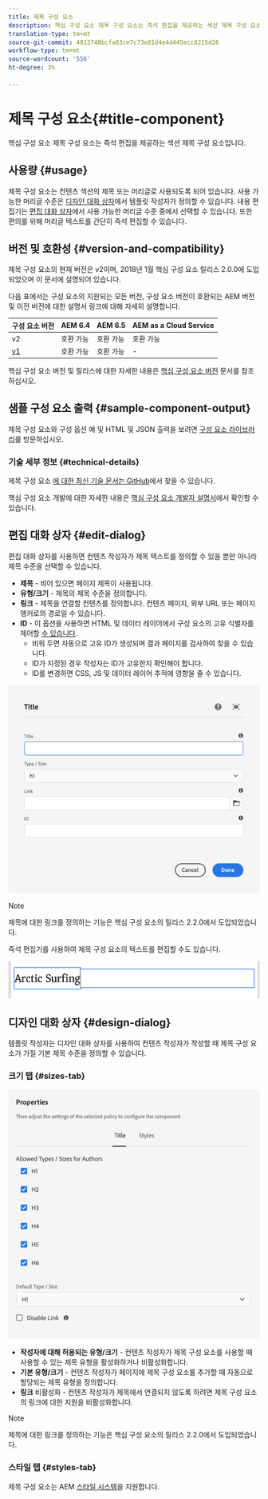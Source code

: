 ```yaml
---
title: 제목 구성 요소
description: 핵심 구성 요소 제목 구성 요소는 즉석 편집을 제공하는 섹션 제목 구성 요소입니다.
translation-type: tm+mt
source-git-commit: 4813748bcfa83ce7c73e81d4e4d445ecc8215d26
workflow-type: tm+mt
source-wordcount: '556'
ht-degree: 3%

---
```



# 제목 구성 요소{#title-component}

핵심 구성 요소 제목 구성 요소는 즉석 편집을 제공하는 섹션 제목 구성 요소입니다.

## 사용량 {#usage}

제목 구성 요소는 컨텐츠 섹션의 제목 또는 머리글로 사용되도록 되어 있습니다. 사용 가능한 머리글 수준은 [디자인 대화 상자](#design-dialog)에서 템플릿 작성자가 정의할 수 있습니다. 내용 편집기는 [편집 대화 상자](#edit-dialog)에서 사용 가능한 머리글 수준 중에서 선택할 수 있습니다. 또한 편의를 위해 머리글 텍스트를 간단히 즉석 편집할 수 있습니다.

## 버전 및 호환성 {#version-and-compatibility}

제목 구성 요소의 현재 버전은 v2이며, 2018년 1월 핵심 구성 요소 릴리스 2.0.0에 도입되었으며 이 문서에 설명되어 있습니다.

다음 표에서는 구성 요소의 지원되는 모든 버전, 구성 요소 버전이 호환되는 AEM 버전 및 이전 버전에 대한 설명서 링크에 대해 자세히 설명합니다.

| 구성 요소 버전 | AEM 6.4 | AEM 6.5 | AEM as a Cloud Service |
|---|---|---|---|
| v2 | 호환 가능 | 호환 가능 | 호환 가능 |
| [v1](v1/title-v1.md) | 호환 가능 | 호환 가능 | - |

핵심 구성 요소 버전 및 릴리스에 대한 자세한 내용은 [핵심 구성 요소 버전](/help/versions.md) 문서를 참조하십시오.

## 샘플 구성 요소 출력 {#sample-component-output}

제목 구성 요소와 구성 옵션 예 및 HTML 및 JSON 출력을 보려면 [구성 요소 라이브러리](https://adobe.com/go/aem_cmp_library_title)를 방문하십시오.

### 기술 세부 정보 {#technical-details}

제목 구성 요소 [에 대한 최신 기술 문서는 GitHub](https://adobe.com/go/aem_cmp_tech_title_v2)에서 찾을 수 있습니다.

핵심 구성 요소 개발에 대한 자세한 내용은 [핵심 구성 요소 개발자 설명서](/help/developing/overview.md)에서 확인할 수 있습니다.

## 편집 대화 상자 {#edit-dialog}

편집 대화 상자를 사용하면 컨텐츠 작성자가 제목 텍스트를 정의할 수 있을 뿐만 아니라 제목 수준을 선택할 수 있습니다.

* **제목**  - 비어 있으면 페이지 제목이 사용됩니다.
* **유형/크기**  - 제목의 제목 수준을 정의합니다.
* **링크**  - 제목을 연결할 컨텐츠를 정의합니다. 컨텐츠 페이지, 외부 URL 또는 페이지 앵커로의 경로일 수 있습니다.
* **ID**  - 이 옵션을 사용하면 HTML 및 데이터 레이어에서 구성 요소의 고유 식별자를 제어할  [수 있습니다](/help/developing/data-layer/overview.md).
   * 비워 두면 자동으로 고유 ID가 생성되며 결과 페이지를 검사하여 찾을 수 있습니다.
   * ID가 지정된 경우 작성자는 ID가 고유한지 확인해야 합니다.
   * ID를 변경하면 CSS, JS 및 데이터 레이어 추적에 영향을 줄 수 있습니다.

![제목 구성 요소의 편집 대화 상자](/help/assets/title-edit.png)

>[!NOTE]
>
>제목에 대한 링크를 정의하는 기능은 핵심 구성 요소의 릴리스 2.2.0에서 도입되었습니다.

즉석 편집기를 사용하여 제목 구성 요소의 텍스트를 편집할 수도 있습니다.

![제목 구성 요소의 즉석 편집](/help/assets/title-edit-inline.png)

## 디자인 대화 상자 {#design-dialog}

템플릿 작성자는 디자인 대화 상자를 사용하여 컨텐츠 작성자가 작성할 때 제목 구성 요소가 가질 기본 제목 수준을 정의할 수 있습니다.

### 크기 탭 {#sizes-tab}

![제목 구성 요소의 디자인 대화 상자](/help/assets/title-design.png)

* **작성자에 대해 허용되는 유형/크기**  - 컨텐츠 작성자가 제목 구성 요소를 사용할 때 사용할 수 있는 제목 유형을 활성화하거나 비활성화합니다.
* **기본 유형/크기** - 컨텐츠 작성자가 페이지에 제목 구성 요소를 추가할 때 자동으로 할당되는 제목 유형을 정의합니다.
* **링크** 비활성화 - 컨텐츠 작성자가 제목에서 연결되지 않도록 하려면 제목 구성 요소의 링크에 대한 지원을 비활성화합니다.

>[!NOTE]
>
>제목에 대한 링크를 정의하는 기능은 핵심 구성 요소의 릴리스 2.2.0에서 도입되었습니다.

### 스타일 탭 {#styles-tab}

제목 구성 요소는 AEM [스타일 시스템](/help/get-started/authoring.md#component-styling)을 지원합니다.
